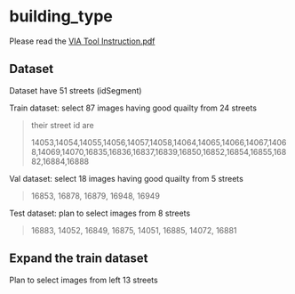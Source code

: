 # building_type

Please read the [VIA Tool Instruction.pdf](https://github.com/luoyaxiong/building_type/blob/main/VIA%20Tool%20Instruction.pdf)





## Dataset

Dataset have 51 streets (idSegment)

Train dataset: select 87 images having good quailty from 24 streets

>  their street id are
>
>  14053,14054,14055,14056,14057,14058,14064,14065,14066,14067,14068,14069,14070,16835,16836,16837,16839,16850,16852,16854,16855,16882,16884,16888

Val dataset: select 18 images having good quailty from 5 streets 

>  16853, 16878, 16879, 16948, 16949

Test dataset: plan to select images from 8 streets

> 16883, 14052, 16849, 16875, 14051, 16885, 14072, 16881



## Expand the train dataset

Plan to select images from left 13 streets